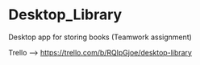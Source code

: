 # Desktop_Library
Desktop app for storing books (Teamwork assignment)

Trello --> https://trello.com/b/RQlpGjoe/desktop-library
